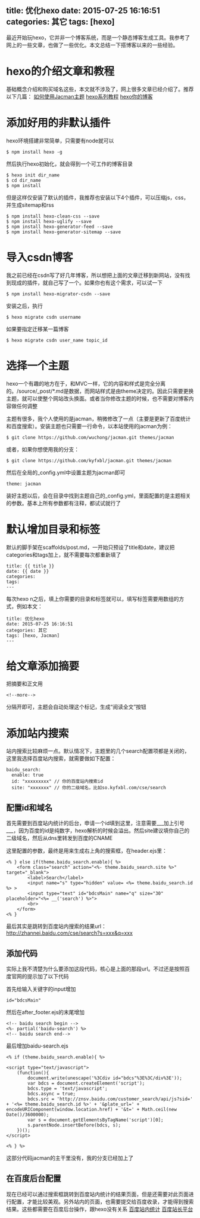title: 优化hexo
date: 2015-07-25 16:16:51
categories: 其它
tags: [hexo]
---
最近开始玩hexo，它并非一个博客系统，而是一个静态博客生成工具。我参考了网上的一些文章，也做了一些优化。本文总结一下搭博客以来的一些经验。
<!--more-->

# hexo的介绍文章和教程

基础概念介绍和购买域名这些，本文就不涉及了，网上很多文章已经介绍了。推荐以下几篇：
[如何使用Jacman主题](http://wuchong.me/jacman/2014/11/20/how-to-use-jacman/)
[hexo系列教程](http://zipperary.com/2013/05/28/hexo-guide-1/)
[hexo你的博客](http://ibruce.info/2013/11/22/hexo-your-blog/)

# 添加好用的非默认插件

hexo环境搭建非常简单，只需要有node就可以
```
$ npm install hexo -g
```
然后执行hexo初始化，就会得到一个可工作的博客目录
```
$ hexo init dir_name
$ cd dir_name
$ npm install
```
但是这样仅安装了默认的插件，我推荐也安装以下4个插件，可以压缩js，css，并生成sitemap和rss
```
$ npm install hexo-clean-css --save
$ npm install hexo-uglify --save
$ npm install hexo-generator-feed --save
$ npm install hexo-generator-sitemap --save
```

# 导入csdn博客

我之前已经在csdn写了好几年博客，所以想把上面的文章迁移到新网站，没有找到现成的插件，就自己写了一个。如果你也有这个需求，可以试一下
```
$ npm install hexo-migrator-csdn --save
```
安装之后，执行
```
$ hexo migrate csdn username
```
如果要指定迁移某一篇博客
```
$ hexo migrate csdn user_name topic_id
```

# 选择一个主题

hexo一个有趣的地方在于，和MVC一样，它的内容和样式是完全分离的。/source/_post/*.md是数据，而网站样式是由theme决定的。因此只需要更换主题，就可以使整个网站改头换面。或者当你修改主题的时候，也不需要对博客内容做任何调整

主题有很多，我个人使用的是jacman，稍微修改了一点（主要是更新了百度统计和百度搜索）。安装主题也只需要一行命令，以本站使用的jacman为例：
```
$ git clone https://github.com/wuchong/jacman.git themes/jacman
```
或者，如果你想使用我的分支：
```
$ git clone https://github.com/kyfxbl/jacman.git themes/jacman
```
然后在全局的_config.yml中设置主题为jacman即可
```
theme: jacman
```
装好主题以后，会在目录中找到主题自己的_config.yml，里面配置的是主题相关的参数。基本上所有参数都有注释，都试试就行了

# 默认增加目录和标签

默认的脚手架在scaffolds/post.md，一开始只预设了title和date，建议把categories和tags加上，就不需要每次都重新填了
```
title: {{ title }}
date: {{ date }}
categories: 
tags:
---
```
每次hexo n之后，填上你需要的目录和标签就可以，填写标签需要用数组的方式，例如本文：
```
title: 优化hexo
date: 2015-07-25 16:16:51
categories: 其它
tags: [hexo, Jacman]
---
```

# 给文章添加摘要

把摘要和正文用
```
<!--more-->
```
分隔开即可，主题会自动处理这个标记，生成“阅读全文”按钮

# 添加站内搜索

站内搜索比较麻烦一点。默认情况下，主题里的几个search配置项都是关闭的，这里我选择百度站内搜索，就需要做如下配置：
```
baidu_search:
  enable: true
  id: "xxxxxxxxx" // 你的百度站内搜索id
  site: "xxxxxxx" // 你的二级域名，比如so.kyfxbl.com/cse/search
```
## 配置id和域名

首先需要到百度站内统计的后台，申请一个id填到这里，注意需要___加上引号___，因为百度的id是纯数字，hexo解析的时候会溢出。然后site建议填你自己的二级域名，然后从dns里转发到百度的CNAME

这里配置的参数，最终是用来生成右上角的搜索框，在header.ejs里：
```
<% } else if(theme.baidu_search.enable){ %>
    <form class="search" action="<%- theme.baidu_search.site %>" target="_blank">
	    <label>Search</label>
	    <input name="s" type="hidden" value= <%= theme.baidu_search.id %> >
	    <input type="text" id="bdcsMain" name="q" size="30" placeholder="<%= __('search') %>">
		<br>
    </form>
<% }
```
最后其实是跳转到百度站内搜索的结果url：http://zhannei.baidu.com/cse/search?s=xxx&q=xxx

## 添加代码

实际上我不清楚为什么要添加这段代码，核心是上面的那段url。不过还是按照百度官网的提示加了以下代码

首先给输入关键字的input增加
```
id="bdcsMain"
```
然后在after_footer.ejs的末尾增加
```
<!-- baidu search begin -->
<%- partial('baidu-search') %>
<!-- baidu search end-->
```
最后增加baidu-search.ejs
```
<% if (theme.baidu_search.enable){ %>

<script type="text/javascript">
    (function(){
        document.write(unescape('%3Cdiv id="bdcs"%3E%3C/div%3E'));
        var bdcs = document.createElement('script');
        bdcs.type = 'text/javascript';
        bdcs.async = true;
        bdcs.src = 'http://znsv.baidu.com/customer_search/api/js?sid=' + '<%= theme.baidu_search.id %>' + '&plate_url=' + encodeURIComponent(window.location.href) + '&t=' + Math.ceil(new Date()/3600000);
        var s = document.getElementsByTagName('script')[0];
        s.parentNode.insertBefore(bdcs, s);
    })();
</script>

<% } %>
```
这部分代码jacman的主干里没有，我的分支已经加上了

## 在百度后台配置

现在已经可以通过搜索框跳转到百度站内统计的结果页面，但是还需要对此页面进行配置，才能比较美观。另外站内的页面，也需要提交给百度收录，才能得到搜索结果。这些都需要在百度后台操作，跟hexo没有关系
[百度站内统计](http://zn.baidu.com/)
[百度站长平台](http://zhanzhang.baidu.com/)